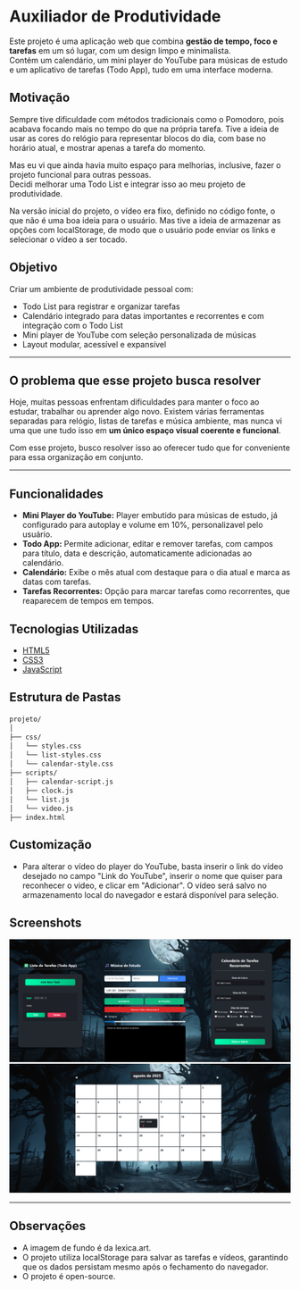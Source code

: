 # Auxiliador de Produtividade

Este projeto é uma aplicação web que combina **gestão de tempo, foco e tarefas** em um só lugar, com um design limpo e minimalista.  
Contém um calendário, um mini player do YouTube para músicas de estudo e um aplicativo de tarefas (Todo App), tudo em uma interface moderna.

## Motivação

Sempre tive dificuldade com métodos tradicionais como o Pomodoro, pois acabava focando mais no tempo do que na própria tarefa. Tive a ideia de usar as cores do relógio para representar blocos do dia, com base no horário atual, e mostrar apenas a tarefa do momento.  

Mas eu vi que ainda havia muito espaço para melhorias, inclusive, fazer o projeto funcional para outras pessoas.  
Decidi melhorar uma Todo List e integrar isso ao meu projeto de produtividade.

Na versão inicial do projeto, o vídeo era fixo, definido no código fonte, o que não é uma boa ideia para o usuário. Mas tive a ideia de armazenar as opções com localStorage, de modo que o usuário pode enviar os links e selecionar o vídeo a ser tocado.

## Objetivo

Criar um ambiente de produtividade pessoal com:
- Todo List para registrar e organizar tarefas
- Calendário integrado para datas importantes e recorrentes e com integração com o Todo List
- Mini player de YouTube com seleção personalizada de músicas
- Layout modular, acessível e expansível

---

## O problema que esse projeto busca resolver

Hoje, muitas pessoas enfrentam dificuldades para manter o foco ao estudar, trabalhar ou aprender algo novo. Existem várias ferramentas separadas para relógio, listas de tarefas e música ambiente, mas nunca vi uma que une tudo isso em **um único espaço visual coerente e funcional**.

Com esse projeto, busco resolver isso ao oferecer tudo que for conveniente para essa organização em conjunto.

---

## Funcionalidades

- **Mini Player do YouTube:** Player embutido para músicas de estudo, já configurado para autoplay e volume em 10%, personalizavel pelo usuário.
- **Todo App:** Permite adicionar, editar e remover tarefas, com campos para título, data e descrição, automaticamente adicionadas ao calendário.
- **Calendário:** Exibe o mês atual com destaque para o dia atual e marca as datas com tarefas.
- **Tarefas Recorrentes:** Opção para marcar tarefas como recorrentes, que reaparecem de tempos em tempos.

## Tecnologias Utilizadas

- [HTML5](https://developer.mozilla.org/pt-BR/docs/Web/HTML)
- [CSS3](https://developer.mozilla.org/pt-BR/docs/Web/CSS)
- [JavaScript](https://developer.mozilla.org/pt-BR/docs/Web/JavaScript)

## Estrutura de Pastas

```
projeto/
│
├── css/
│   └── styles.css
│   └── list-styles.css
│   └── calendar-style.css
├── scripts/
│   ├── calendar-script.js
│   ├── clock.js
│   └── list.js
│   └── video.js
├── index.html
```


## Customização

- Para alterar o vídeo do player do YouTube, basta inserir o link do vídeo desejado no campo "Link do YouTube", inserir o nome que quiser para reconhecer o video, e clicar em "Adicionar". O vídeo será salvo no armazenamento local do navegador e estará disponível para seleção.


## Screenshots

![Tela inicial do projeto](home.png)
![Visualização do Calendário](calendario.png)

---

## Observações
- A imagem de fundo é da lexica.art.
- O projeto utiliza localStorage para salvar as tarefas e vídeos, garantindo que os dados persistam mesmo após o fechamento do navegador.
- O projeto é open-source.

